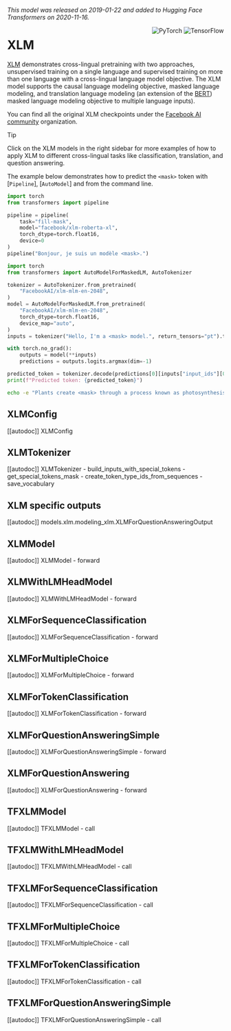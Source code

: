 <!--Copyright 2020 The HuggingFace Team. All rights reserved.

Licensed under the Apache License, Version 2.0 (the "License"); you may not use this file except in compliance with
the License. You may obtain a copy of the License at

http://www.apache.org/licenses/LICENSE-2.0

Unless required by applicable law or agreed to in writing, software distributed under the License is distributed on
an "AS IS" BASIS, WITHOUT WARRANTIES OR CONDITIONS OF ANY KIND, either express or implied. See the License for the
specific language governing permissions and limitations under the License.

⚠️ Note that this file is in Markdown but contain specific syntax for our doc-builder (similar to MDX) that may not be
rendered properly in your Markdown viewer.

-->
*This model was released on 2019-01-22 and added to Hugging Face Transformers on 2020-11-16.*

<div style="float: right;">
    <div class="flex flex-wrap space-x-1">
        <img alt="PyTorch" src="https://img.shields.io/badge/PyTorch-DE3412?style=flat&logo=pytorch&logoColor=white">
        <img alt="TensorFlow" src="https://img.shields.io/badge/TensorFlow-FF6F00?style=flat&logo=tensorflow&logoColor=white">
    </div>
</div>

# XLM

[XLM](https://huggingface.co/papers/1901.07291) demonstrates cross-lingual pretraining with two approaches, unsupervised training on a single language and supervised training on more than one language with a cross-lingual language model objective. The XLM model supports the causal language modeling objective, masked language modeling, and translation language modeling (an extension of the [BERT](./bert)) masked language modeling objective to multiple language inputs).

You can find all the original XLM checkpoints under the [Facebook AI community](https://huggingface.co/FacebookAI?search_models=xlm-mlm) organization.

> [!TIP]
> Click on the XLM models in the right sidebar for more examples of how to apply XLM to different cross-lingual tasks like classification, translation, and question answering.

The example below demonstrates how to predict the `<mask>` token with [`Pipeline`], [`AutoModel`] and from the command line.

<hfoptions id="usage">
<hfoption id="Pipeline">

```python
import torch  
from transformers import pipeline  

pipeline = pipeline(  
    task="fill-mask",  
    model="facebook/xlm-roberta-xl",  
    torch_dtype=torch.float16,  
    device=0  
)  
pipeline("Bonjour, je suis un modèle <mask>.")
```

</hfoption>
<hfoption id="AutoModel">

```python
import torch  
from transformers import AutoModelForMaskedLM, AutoTokenizer  

tokenizer = AutoTokenizer.from_pretrained(  
    "FacebookAI/xlm-mlm-en-2048",  
)  
model = AutoModelForMaskedLM.from_pretrained(  
    "FacebookAI/xlm-mlm-en-2048",  
    torch_dtype=torch.float16,  
    device_map="auto",  
)  
inputs = tokenizer("Hello, I'm a <mask> model.", return_tensors="pt").to("cuda")

with torch.no_grad():
    outputs = model(**inputs)
    predictions = outputs.logits.argmax(dim=-1)

predicted_token = tokenizer.decode(predictions[0][inputs["input_ids"][0] == tokenizer.mask_token_id])
print(f"Predicted token: {predicted_token}")
```

</hfoption>
<hfoption id="transformers CLI">

```bash
echo -e "Plants create <mask> through a process known as photosynthesis." | transformers-cli run --task fill-mask --model FacebookAI/xlm-mlm-en-2048 --device 0
```
</hfoption>
</hfoptions>

## XLMConfig

[[autodoc]] XLMConfig

## XLMTokenizer

[[autodoc]] XLMTokenizer
    - build_inputs_with_special_tokens
    - get_special_tokens_mask
    - create_token_type_ids_from_sequences
    - save_vocabulary

## XLM specific outputs

[[autodoc]] models.xlm.modeling_xlm.XLMForQuestionAnsweringOutput

<frameworkcontent>
<pt>

## XLMModel

[[autodoc]] XLMModel
    - forward

## XLMWithLMHeadModel

[[autodoc]] XLMWithLMHeadModel
    - forward

## XLMForSequenceClassification

[[autodoc]] XLMForSequenceClassification
    - forward

## XLMForMultipleChoice

[[autodoc]] XLMForMultipleChoice
    - forward

## XLMForTokenClassification

[[autodoc]] XLMForTokenClassification
    - forward

## XLMForQuestionAnsweringSimple

[[autodoc]] XLMForQuestionAnsweringSimple
    - forward

## XLMForQuestionAnswering

[[autodoc]] XLMForQuestionAnswering
    - forward

</pt>
<tf>

## TFXLMModel

[[autodoc]] TFXLMModel
    - call

## TFXLMWithLMHeadModel

[[autodoc]] TFXLMWithLMHeadModel
    - call

## TFXLMForSequenceClassification

[[autodoc]] TFXLMForSequenceClassification
    - call

## TFXLMForMultipleChoice

[[autodoc]] TFXLMForMultipleChoice
    - call

## TFXLMForTokenClassification

[[autodoc]] TFXLMForTokenClassification
    - call

## TFXLMForQuestionAnsweringSimple

[[autodoc]] TFXLMForQuestionAnsweringSimple
    - call

</tf>
</frameworkcontent>


